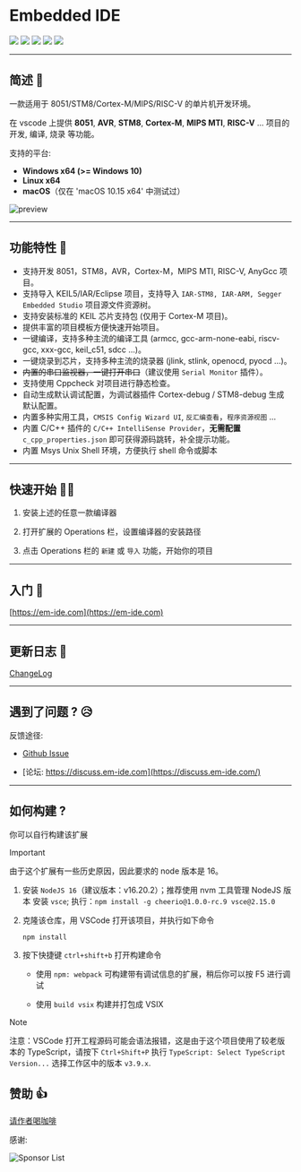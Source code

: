 # Embedded IDE

[![](https://img.shields.io/badge/主页-em--ide.com-blue)](https://em-ide.com/)
[![](https://img.shields.io/badge/论坛-discuss.em--ide.com-orange)](https://discuss.em-ide.com/)
[![](https://img.shields.io/visual-studio-marketplace/v/CL.eide)](https://marketplace.visualstudio.com/items?itemName=CL.eide)
[![](https://img.shields.io/visual-studio-marketplace/i/CL.eide)](https://marketplace.visualstudio.com/items?itemName=CL.eide)
[![](https://img.shields.io/visual-studio-marketplace/stars/CL.eide)](https://marketplace.visualstudio.com/items?itemName=CL.eide&ssr=false#review-details)

***

## 简述 📑

一款适用于 8051/STM8/Cortex-M/MIPS/RISC-V 的单片机开发环境。

在 vscode 上提供 **8051**, **AVR**, **STM8**, **Cortex-M**, **MIPS MTI**, **RISC-V** ... 项目的 开发, 编译, 烧录 等功能。

支持的平台: 
  - **Windows x64 (>= Windows 10)**
  - **Linux x64**
  - **macOS**（仅在 'macOS 10.15 x64' 中测试过）

![preview](https://docs.em-ide.com/preview.png)

***

## 功能特性 🎉

* 支持开发 8051，STM8，AVR，Cortex-M，MIPS MTI, RISC-V, AnyGcc 项目。
* 支持导入 KEIL5/IAR/Eclipse 项目，支持导入 `IAR-STM8, IAR-ARM, Segger Embedded Studio` 项目源文件资源树。
* 支持安装标准的 KEIL 芯片支持包 (仅用于 Cortex-M 项目)。
* 提供丰富的项目模板方便快速开始项目。
* 一键编译，支持多种主流的编译工具 (armcc, gcc-arm-none-eabi, riscv-gcc, xxx-gcc, keil_c51, sdcc ...)。
* 一键烧录到芯片，支持多种主流的烧录器 (jlink, stlink, openocd, pyocd ...)。
* ~~内置的串口监视器，一键打开串口~~（建议使用 `Serial Monitor` 插件）。
* 支持使用 Cppcheck 对项目进行静态检查。
* 自动生成默认调试配置，为调试器插件 Cortex-debug / STM8-debug 生成默认配置。
* 内置多种实用工具，`CMSIS Config Wizard UI`, `反汇编查看`，`程序资源视图` ...
* 内置 C/C++ 插件的 `C/C++ IntelliSense Provider`，**无需配置** `c_cpp_properties.json` 即可获得源码跳转，补全提示功能。
* 内置 Msys Unix Shell 环境，方便执行 shell 命令或脚本

***

## 快速开始 🏃‍♀️

1. 安装上述的任意一款编译器

2. 打开扩展的 Operations 栏，设置编译器的安装路径

3. 点击 Operations 栏的 `新建` 或 `导入` 功能，开始你的项目

***

## 入门 📖

[https://em-ide.com](https://em-ide.com)

***

## 更新日志 📌

[ChangeLog](https://marketplace.visualstudio.com/items/CL.eide/changelog)

***

## 遇到了问题 ? 😥

反馈途径: 

- [Github Issue](https://github.com/github0null/eide/issues)

- [论坛: https://discuss.em-ide.com](https://discuss.em-ide.com/)

***

## 如何构建 ?

你可以自行构建该扩展

> [!IMPORTANT]  
> 由于这个扩展有一些历史原因，因此要求的 node 版本是 16。

1. 安装 `NodeJS 16`（建议版本：v16.20.2）；推荐使用 nvm 工具管理 NodeJS 版本
   安装 `vsce`; 执行：`npm install -g cheerio@1.0.0-rc.9 vsce@2.15.0`

2. 克隆该仓库，用 VSCode 打开该项目，并执行如下命令

   ```shell
   npm install
   ```

3. 按下快捷键 `ctrl+shift+b` 打开构建命令

   - 使用 `npm: webpack` 可构建带有调试信息的扩展，稍后你可以按 F5 进行调试

   - 使用 `build vsix` 构建并打包成 VSIX

> [!NOTE]  
> 注意：VSCode 打开工程源码可能会语法报错，这是由于这个项目使用了较老版本的 TypeScript，请按下 `Ctrl+Shift+P` 执行 `TypeScript: Select TypeScript Version...` 选择工作区中的版本 `v3.9.x`.

## 赞助 👍

[请作者喝咖啡](https://em-ide.com/sponsor)

感谢:

![Sponsor List](https://em-ide.com/sponsor_list/image.png)